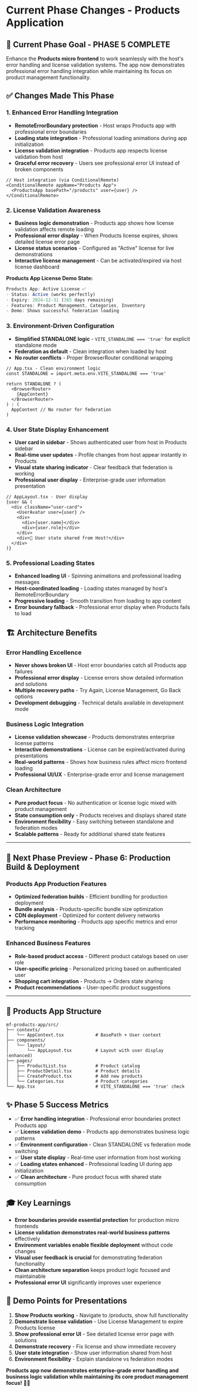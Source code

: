 # Current Phase Changes - Products Application

## 🎯 **Current Phase Goal - PHASE 5 COMPLETE**
Enhance the **Products micro frontend** to work seamlessly with the host's error handling and license validation systems. The app now demonstrates professional error handling integration while maintaining its focus on product management functionality.

## ✅ **Changes Made This Phase**

### **1. Enhanced Error Handling Integration**
- **RemoteErrorBoundary protection** - Host wraps Products app with professional error boundaries
- **Loading state integration** - Professional loading animations during app initialization
- **License validation integration** - Products app respects license validation from host
- **Graceful error recovery** - Users see professional error UI instead of broken components

```tsx
// Host integration (via ConditionalRemote)
<ConditionalRemote appName="Products App">
  <ProductsApp basePath="/products" user={user} />
</ConditionalRemote>
```

### **2. License Validation Awareness**
- **Business logic demonstration** - Products app shows how license validation affects remote loading
- **Professional error display** - When Products license expires, shows detailed license error page
- **License status scenarios** - Configured as "Active" license for live demonstrations
- **Interactive license management** - Can be activated/expired via host license dashboard

**Products App License Demo State:**
```typescript
Products App: Active License ✅
- Status: Active (works perfectly)
- Expiry: 2024-12-31 (365 days remaining)
- Features: Product Management, Categories, Inventory
- Demo: Shows successful federation loading
```

### **3. Environment-Driven Configuration**
- **Simplified STANDALONE logic** - `VITE_STANDALONE === 'true'` for explicit standalone mode
- **Federation as default** - Clean integration when loaded by host
- **No router conflicts** - Proper BrowserRouter conditional wrapping

```tsx
// App.tsx - Clean environment logic
const STANDALONE = import.meta.env.VITE_STANDALONE === 'true'

return STANDALONE ? (
  <BrowserRouter>
    {AppContent}
  </BrowserRouter>
) : (
  AppContent // No router for federation
)
```

### **4. User State Display Enhancement**
- **User card in sidebar** - Shows authenticated user from host in Products sidebar
- **Real-time user updates** - Profile changes from host appear instantly in Products
- **Visual state sharing indicator** - Clear feedback that federation is working
- **Professional user display** - Enterprise-grade user information presentation

```tsx
// AppLayout.tsx - User display
{user && (
  <div className="user-card">
    <UserAvatar user={user} />
    <div>
      <div>{user.name}</div>
      <div>{user.role}</div>
    </div>
    <div>🔄 User state shared from Host!</div>
  </div>
)}
```

### **5. Professional Loading States**
- **Enhanced loading UI** - Spinning animations and professional loading messages
- **Host-coordinated loading** - Loading states managed by host's RemoteErrorBoundary
- **Progressive loading** - Smooth transition from loading to app content
- **Error boundary fallback** - Professional error display when Products fails to load

## 🏗️ **Architecture Benefits**

### **Error Handling Excellence**
- **Never shows broken UI** - Host error boundaries catch all Products app failures
- **Professional error display** - License errors show detailed information and solutions
- **Multiple recovery paths** - Try Again, License Management, Go Back options
- **Development debugging** - Technical details available in development mode

### **Business Logic Integration**
- **License validation showcase** - Products demonstrates enterprise license patterns
- **Interactive demonstrations** - License can be expired/activated during presentations
- **Real-world patterns** - Shows how business rules affect micro frontend loading
- **Professional UI/UX** - Enterprise-grade error and license management

### **Clean Architecture**
- **Pure product focus** - No authentication or license logic mixed with product management
- **State consumption only** - Products receives and displays shared state
- **Environment flexibility** - Easy switching between standalone and federation modes
- **Scalable patterns** - Ready for additional shared state features

---

## 🚀 **Next Phase Preview - Phase 6: Production Build & Deployment**

### **Products App Production Features**
- **Optimized federation builds** - Efficient bundling for production deployment
- **Bundle analysis** - Products-specific bundle size optimization
- **CDN deployment** - Optimized for content delivery networks
- **Performance monitoring** - Products app specific metrics and error tracking

### **Enhanced Business Features**
- **Role-based product access** - Different product catalogs based on user role
- **User-specific pricing** - Personalized pricing based on authenticated user
- **Shopping cart integration** - Products → Orders state sharing
- **Product recommendations** - User-specific product suggestions

---

## 📁 **Products App Structure**

```
mf-products-app/src/
├── contexts/
│   └── AppContext.tsx            # BasePath + User context
├── components/
│   └── layout/
│       └── AppLayout.tsx         # Layout with user display (enhanced)
├── pages/
│   ├── ProductList.tsx           # Product catalog
│   ├── ProductDetail.tsx         # Product details  
│   ├── CreateProduct.tsx         # Add new products
│   └── Categories.tsx            # Product categories
└── App.tsx                       # VITE_STANDALONE === 'true' check
```

## ✨ **Phase 5 Success Metrics**
- ✅ **Error handling integration** - Professional error boundaries protect Products app
- ✅ **License validation demo** - Products app demonstrates business logic patterns
- ✅ **Environment configuration** - Clean STANDALONE vs federation mode switching
- ✅ **User state display** - Real-time user information from host working
- ✅ **Loading states enhanced** - Professional loading UI during app initialization
- ✅ **Clean architecture** - Pure product focus with shared state consumption

## 🎓 **Key Learnings**
- **Error boundaries provide essential protection** for production micro frontends
- **License validation demonstrates real-world business patterns** effectively
- **Environment variables enable flexible deployment** without code changes
- **Visual user feedback is crucial** for demonstrating federation functionality
- **Clean architecture separation** keeps product logic focused and maintainable
- **Professional error UI** significantly improves user experience

## 🎯 **Demo Points for Presentations**
1. **Show Products working** - Navigate to /products, show full functionality
2. **Demonstrate license validation** - Use License Management to expire Products license
3. **Show professional error UI** - See detailed license error page with solutions
4. **Demonstrate recovery** - Fix license and show immediate recovery
5. **User state integration** - Show user information shared from host
6. **Environment flexibility** - Explain standalone vs federation modes

**Products app now demonstrates enterprise-grade error handling and business logic validation while maintaining its core product management focus!** 🚀✨